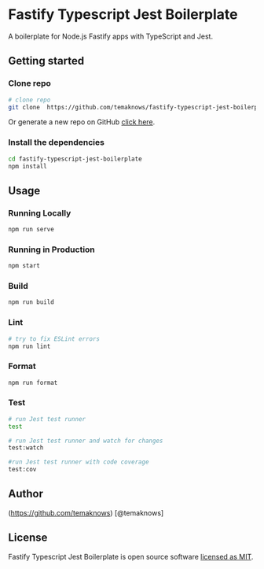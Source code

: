 # Fastify Typescript Jest Boilerplate

A boilerplate for Node.js Fastify apps with TypeScript and Jest.

## Getting started

### Clone repo

```sh
# clone repo
git clone  https://github.com/temaknows/fastify-typescript-jest-boilerplate
```

Or generate a new repo on GitHub [click here](https://github.com/temaknows/fastify-typescript-jest-boilerplate/generate).

### Install the dependencies

```sh
cd fastify-typescript-jest-boilerplate
npm install
```

## Usage

### Running Locally

```sh
npm run serve
```

### Running in Production

```sh
npm start
```

### Build

```sh
npm run build
```

### Lint

```sh
# try to fix ESLint errors
npm run lint
```

### Format

```sh
npm run format
```

### Test

```sh
# run Jest test runner
test

# run Jest test runner and watch for changes
test:watch

#run Jest test runner with code coverage
test:cov
```

## Author

(https://github.com/temaknows) [@temaknows]

## License

Fastify Typescript Jest Boilerplate is open source software
[licensed as MIT](LICENSE).
